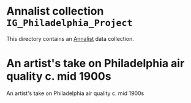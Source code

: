 # Annalist collection `IG_Philadelphia_Project`

This directory contains an [Annalist](http://annalist.net) data collection.

# An artist's take on Philadelphia air quality c. mid 1900s

An artist's take on Philadelphia air quality c. mid 1900s
